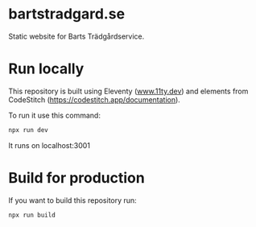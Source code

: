 # bartstradgard.se
 Static website for Barts Trädgårdservice.

 # Run locally
 This repository is built using Eleventy (www.11ty.dev) and elements from CodeStitch (https://codestitch.app/documentation). 
 
 To run it use this command:

```sh
npx run dev
```

It runs on localhost:3001

# Build for production
If you want to build this repository run:

```sh
npx run build
```
